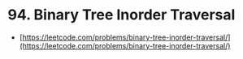 # 94. Binary Tree Inorder Traversal

- [https://leetcode.com/problems/binary-tree-inorder-traversal/](https://leetcode.com/problems/binary-tree-inorder-traversal/)
